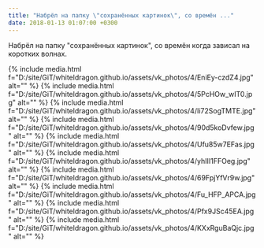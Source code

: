 ```yaml
---
title: "Набрёл на папку \"сохранённых картинок\", со времён ..."
date: 2018-01-13 01:07:00 +0300
---
```


Набрёл на папку "сохранённых картинок", со времён когда зависал на коротких волнах.


{% include media.html f="D:/site/GiT/whiteldragon.github.io/assets/vk_photos/4/EniEy-czdZ4.jpg" alt="" %}
{% include media.html f="D:/site/GiT/whiteldragon.github.io/assets/vk_photos/4/5PcHOw_wIT0.jpg" alt="" %}
{% include media.html f="D:/site/GiT/whiteldragon.github.io/assets/vk_photos/4/Ii72SogTMTE.jpg" alt="" %}
{% include media.html f="D:/site/GiT/whiteldragon.github.io/assets/vk_photos/4/90d5koDvfew.jpg" alt="" %}
{% include media.html f="D:/site/GiT/whiteldragon.github.io/assets/vk_photos/4/Ufu85w7EFas.jpg" alt="" %}
{% include media.html f="D:/site/GiT/whiteldragon.github.io/assets/vk_photos/4/yhIII1FFOeg.jpg" alt="" %}
{% include media.html f="D:/site/GiT/whiteldragon.github.io/assets/vk_photos/4/69FpjYfVr9w.jpg" alt="" %}
{% include media.html f="D:/site/GiT/whiteldragon.github.io/assets/vk_photos/4/Fu_HFP_APCA.jpg" alt="" %}
{% include media.html f="D:/site/GiT/whiteldragon.github.io/assets/vk_photos/4/Pfx9JSc45EA.jpg" alt="" %}
{% include media.html f="D:/site/GiT/whiteldragon.github.io/assets/vk_photos/4/KXxRguBaQjc.jpg" alt="" %}

